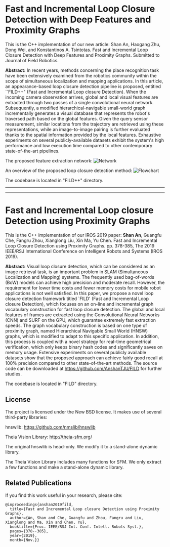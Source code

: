# Fast and Incremental Loop Closure Detection with Deep Features and Proximity Graphs

This is the C++ implementation of our new article:
Shan An, Haogang Zhu, Dong Wei, and Konstantinos A. Tsintotas. Fast and Incremental Loop Closure Detection with Deep Features and Proximity Graphs. Submitted to Journal of Field Robotics.

**Abstract:** 
In recent years, methods concerning the place recognition task have been extensively examined from the robotics community within the scope of simultaneous localization and mapping applications.
In this article, an appearance-based loop closure detection pipeline is proposed, entitled ``FILD++" (Fast and Incremental Loop closure Detection).
When the incoming camera observation arrives, global and local visual features are extracted through two passes of a single convolutional neural network.
Subsequently, a modified hierarchical-navigable small-world graph incrementally generates a visual database that represents the robot's traversed path based on the global features.
Given the query sensor measurement, similar locations from the trajectory are retrieved using these representations, while an image-to-image pairing is further evaluated thanks to the spatial information provided by the local features.
Exhaustive experiments on several publicly-available datasets exhibit the system's high performance and low execution time compared to other contemporary state-of-the-art pipelines.

The proposed feature extraction network:
![Network](./FILD++/images/network.png)

An overview of the proposed loop closure detection method:
![Flowchart](./FILD++/images/flowchart.png)

The codebase is located in "FILD++" directory.

*** 
*** 

# Fast and Incremental Loop closure Detection using Proximity Graphs

This is the C++ implementation of our IROS 2019 paper:
**Shan An**, Guangfu Che, Fangru Zhou, Xianglong Liu, Xin Ma, Yu Chen. Fast and Incremental Loop Closure Detection using Proximity Graphs. pp. 378-385, The 2019 IEEE/RSJ International Conference on Intelligent Robots and Systems (IROS 2019). 

**Abstract:** Visual loop closure detection, which can be considered as an image retrieval task, is an important problem in SLAM (Simultaneous Localization and Mapping) systems. The frequently used bag-of-words (BoW) models can achieve high precision and moderate recall. However, the requirement for lower time costs and fewer memory costs for mobile robot applications is not well satisfied. In this paper, we propose a novel loop closure detection framework titled `FILD' (Fast and Incremental Loop closure Detection), which focuses on an on-line and incremental graph vocabulary construction for fast loop closure detection. The global and local features of frames are extracted using the Convolutional Neural Networks (CNN) and SURF on the GPU, which guarantee extremely fast extraction speeds. The graph vocabulary construction is based on one type of proximity graph, named Hierarchical Navigable Small World (HNSW) graphs, which is modified to adapt to this specific application. In addition, this process is coupled with a novel strategy for real-time geometrical verification, which only keeps binary hash codes and significantly saves on memory usage. Extensive experiments on several publicly available datasets show that the proposed approach can achieve fairly good recall at 100\% precision compared to other state-of-the-art methods. The source code can be downloaded at https://github.com/AnshanTJU/FILD for further studies.

The codebase is located in "FILD" directory. 

## License
The project is licensed under the New BSD license. It makes use of several third-party libraries:

hnswlib: https://github.com/nmslib/hnswlib

Theia Vision Library: http://theia-sfm.org/

The original hnswlib is head-only. We modify it to a stand-alone dynamic library. 

The Theia Vision Library includes many functions for SFM. We only extract a few functions and make a stand-alone dynamic library. 

## Related Publications
If you find this work useful in your research, please cite:
```
@inproceedings{anshan2019fild,
  title={Fast and Incremental Loop closure Detection using Proximity Graphs},
  author={An, Shan and Che, Guangfu and Zhou, Fangru and Liu, Xianglong and Ma, Xin and Chen, Yu},
  booktitle={Proc. IEEE/RSJ Int. Conf. Intell. Robots Syst.},
  pages={378--385},
  year={2019},
  month={Nov.}}
```
